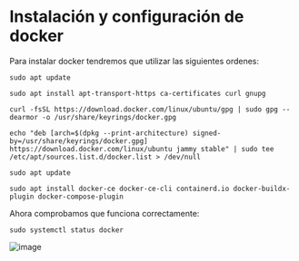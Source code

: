 # Instalación y configuración de docker

Para instalar docker tendremos que utilizar las siguientes ordenes:
```
sudo apt update
```
```
sudo apt install apt-transport-https ca-certificates curl gnupg
```
```
curl -fsSL https://download.docker.com/linux/ubuntu/gpg | sudo gpg --dearmor -o /usr/share/keyrings/docker.gpg
```
```
echo "deb [arch=$(dpkg --print-architecture) signed-by=/usr/share/keyrings/docker.gpg] https://download.docker.com/linux/ubuntu jammy stable" | sudo tee /etc/apt/sources.list.d/docker.list > /dev/null
```
```
sudo apt update
```
```
sudo apt install docker-ce docker-ce-cli containerd.io docker-buildx-plugin docker-compose-plugin
```

Ahora comprobamos que funciona correctamente:

```
sudo systemctl status docker
```

![image](https://github.com/DaniMa02/SREI-2-ASIR/assets/47284389/19db0a3f-c1d5-4350-a77f-99dfe2b3db7b)
